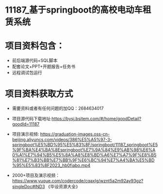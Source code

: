 #  11187_基于springboot的高校电动车租赁系统
 
# 项目资料包含：
* 前后端源代码+SQL脚本
* 配套论文+PPT+开题报告+任务书
* 远程调试包运行

# 项目资料获取方式
* 需要资料或者有任何问题的加QQ：2684634017
* 项目源代码下载地址:https://bysj.bsitem.com/#/home/goodDetail?goodId=11187

* 项目演示视频:  https://graduation-images.oss-cn-beijing.aliyuncs.com/videos/386%E5%A5%97-3-springboot%E5%BD%95%E5%83%8F/springboot/11187_springboot%E5%9F%BA%E4%BA%8Espringboot%E7%9A%84%E9%AB%98%E6%A0%A1%E7%94%B5%E5%8A%A8%E8%BD%A6%E7%A7%9F%E8%B5%81%E7%B3%BB%E7%BB%9F%E6%BC%94%E7%A4%BA%E5%BD%95%E5%83%8F2023_hb0fiabo.mp4


* 2000+项目及演示视频：https://www.yuque.com/codercode/cqaxlg/wznt5a2m92ay93gz?singleDoc#lND3 《毕设资源大全》






